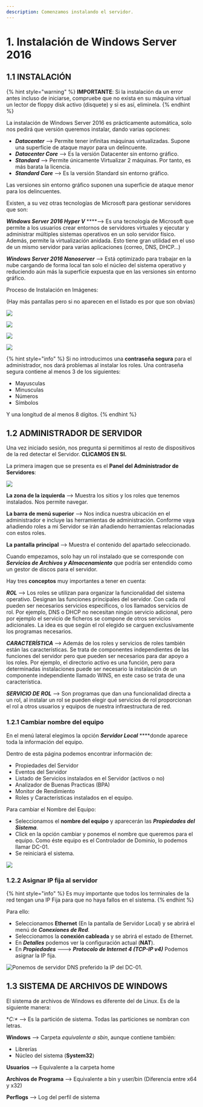 ```yaml
---
description: Comenzamos instalando el servidor.
---
```


# 1. Instalación de Windows Server 2016

## **1.1 INSTALACIÓN**

{% hint style="warning" %}
**IMPORTANTE**: Si la instalación da un error antes incluso de iniciarse, compruebe que no exista en su máquina virtual un lector de floppy disk activo \(disquete\) y si es así, eliminela.
{% endhint %}

La instalación de Windows Server 2016 es prácticamente automática, solo nos pedirá que versión queremos instalar, dando varias opciones:

* _**Datacenter**_ --&gt; Permite tener infinitas máquinas virtualizadas. Supone una superficie de ataque mayor para un delincuente.
* _**Datacenter Core**_ --&gt; Es la versión Datacenter sin entorno gráfico.
* _**Standard**_ --&gt; Permite únicamente Virtualizar 2 máquinas. Por tanto, es más barata la licencia.
* _**Standard Core**_ --&gt; Es la versión Standard sin entorno gráfico.

Las versiones sin entorno gráfico suponen una superficie de ataque menor para los delincuentes.

Existen, a su vez otras tecnologías de Microsoft para gestionar servidores que son:

_**Windows Server 2016 Hyper V**_ ****--&gt; Es una tecnología de Microsoft que permite a los usuarios crear entornos de servidores virtuales y ejecutar y administrar múltiples sistemas operativos en un solo servidor físico. Además, permite la virtualización anidada. Esto tiene gran utilidad en el uso de un mismo servidor para varias aplicaciones \(correo, DNS, DHCP…\)

_**Windows Server 2016 Nanoserver**_ --&gt; Está optimizado para trabajar en la nube cargando de forma local tan solo el núcleo del sistema operativo y reduciendo aún más la superficie expuesta que en las versiones sin entorno gráfico.

Proceso de Instalación en Imágenes:

\(Hay más pantallas pero si no aparecen en el listado es por que son obvias\)

![](../../.gitbook/assets/0.png)

![](../../.gitbook/assets/1.png)

![](../../.gitbook/assets/2%20%281%29.png)

![](../../.gitbook/assets/3%20%281%29.png)

{% hint style="info" %}
Si no introducimos una **contraseña segura** para el administrador, nos dará problemas al instalar los roles. Una contraseña segura contiene al menos 3 de los siguientes:

* Mayusculas
* Minusculas
* Números
* Símbolos

Y una longitud de al menos 8 dígitos.
{% endhint %}

## **1.2 ADMINISTRADOR DE SERVIDOR**

Una vez iniciado sesión, nos pregunta si permitimos al resto de dispositivos de la red detectar el Servidor. **CLICAMOS EN SI.**

La primera imagen que se presenta es el **Panel del Administrador de Servidores**:

![](../../.gitbook/assets/4%20%281%29.png)

**La zona de la izquierda** --&gt; Muestra los sitios y los roles que tenemos instalados. Nos permite navegar.

**La barra de menú superior** --&gt; Nos indica nuestra ubicación en el administrador e incluye las herramientas de administración. Conforme vaya añadiendo roles a mi Servidor se irán añadiendo herramientas relacionadas con estos roles.

**La** **pantalla** **principal** --&gt; Muestra el contenido del apartado seleccionado.

Cuando empezamos, solo hay un rol instalado que se corresponde con _**Servicios de Archivos y Almacenamiento**_ que podría ser entendido como un gestor de discos para el servidor.

Hay tres **conceptos** muy importantes a tener en cuenta:

_**ROL**_ --&gt; Los roles se utilizan para organizar la funcionalidad del sistema operativo. Designan las funciones principales del servidor. Con cada rol pueden ser necesarios servicios específicos, o los llamados servicios de rol. Por ejemplo, DNS o DHCP no necesitan ningún servicio adicional, pero por ejemplo el servicio de ficheros se compone de otros servicios adicionales. La idea es que según el rol elegido se carguen exclusivamente los programas necesarios.

_**CARACTERÍSTICA**_ --&gt; Además de los roles y servicios de roles también están las características. Se trata de componentes independientes de las funciones del servidor pero que pueden ser necesarios para dar apoyo a los roles. Por ejemplo, el directorio activo es una función, pero para determinadas instalaciones puede ser necesario la instalación de un componente independiente llamado WINS, en este caso se trata de una característica.

_**SERVICIO DE ROL**_ --&gt; Son programas que dan una funcionalidad directa a un rol, al instalar un rol se pueden elegir qué servicios de rol proporcionan el rol a otros usuarios y equipos de nuestra infraestructura de red.

###  **1.2.1 Cambiar nombre del equipo**

En el menú lateral elegimos la opción _**Servidor Local**_ ****donde aparece toda la información del equipo.

Dentro de esta página podemos encontrar información de:

* Propiedades del Servidor
* Eventos del Servidor
* Listado de Servicios instalados en el Servidor \(activos o no\)
* Analizador de Buenas Practicas \(BPA\)
* Monitor de Rendimiento
* Roles y Características instalados en el equipo.

Para cambiar el Nombre del Equipo:

* Seleccionamos el **nombre del equipo** y aparecerán las _**Propiedades del Sistema**_.
* Click en la opción cambiar y ponemos el nombre que queremos para el equipo. Como éste equipo es el Controlador de Dominio, lo podemos llamar DC-01.
* Se reiniciará el sistema.

![](../../.gitbook/assets/5%20%281%29.png)

### **1.2.2 Asignar IP fija al servidor**

{% hint style="info" %}
Es muy importante que todos los terminales de la red tengan una IP Fija para que no haya fallos en el sistema.
{% endhint %}

 Para ello:

* Seleccionamos **Ethernet** \(En la pantalla de Servidor Local\) y se abrirá el menú de _**Conexiones de Red**._
* Seleccionamos la **conexión cableada** y se abrirá el estado de Ethernet.
* En _**Detalles**_ podemos ver la configuración actual \(**NAT**\).
* En _**Propiedades**_ ---&gt; _**Protocolo de Internet 4 \(TCP-IP v4\)**_ Podemos asignar la IP fija.

![Ponemos de servidor DNS preferido la IP del DC-01.](../../.gitbook/assets/6.png)

## **1.3 SISTEMA DE ARCHIVOS DE WINDOWS**

El sistema de archivos de Windows es diferente del de Linux. Es de la siguiente manera:

**C:\** --&gt; Es la partición de sistema. Todas las particiones se nombran con letras.

 **Windows** --&gt; Carpeta _equivalente a sbin_, aunque contiene también:

* Librerías
* Núcleo del sistema \(**System32**\)

**Usuarios** --&gt; Equivalente a la carpeta home

**Archivos de Programa** --&gt; Equivalente a bin y user/bin \(Diferencia entre x64 y x32\)

**Perflogs** --&gt; Log del perfil de sistema

